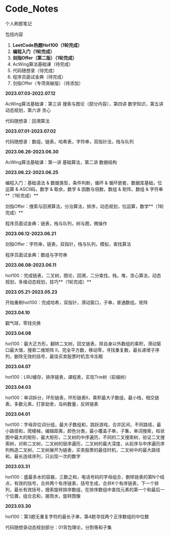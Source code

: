 # Code_Notes
个人刷题笔记

包括内容

1. **LeetCode热题Hot100（1轮完成）**
2. **编程入门（1轮完成）**
3. **剑指Offer（第二版）（1轮完成）**
4. AcWing算法基础课（待完成）
5. 代码随想录（待完成）
6. 程序员面试金典（待完成）
7. 剑指Offer（专项突破版）（待添加）



**2023.07.03-2022.07.12**

AcWing算法基础课：第三讲 搜索与图论（部分内容），第四讲 数学知识，第五讲 动态规划，第六讲 贪心

代码随想录：回溯算法

**2023.07.01-2023.07.02**

代码随想录：数组，链表，哈希表，字符串，双指针法，栈与队列

**2023.06.26-2023.06.30**

AcWing算法基础课：第一讲 基础算法，第二讲 数据结构

**2023.06.22-2023.06.25**

编程入门：基础语法 & 数据类型，条件判断，循环 & 循环嵌套，数据库基础，位运算 & ASCII码，数学 & 取余，数学 & 因数与倍数，数组 & 矩阵，数组 & 字符串**（1轮完成）**

剑指Offer：搜索与回溯算法，分治算法，排序，动态规划，位运算，数学**（1轮完成）**

程序员面试金典：链表，栈与队列，树与图，微操作

**2023.06.12-2023.06.21**

剑指Offer：字符串，链表，双指针，栈与队列，模拟，查找算法

程序员面试金典：数组与字符串

**2023.06.08-2023.06.11**

hot100：完成链表，二叉树，图论，回溯，二分查找，栈，堆，贪心算法，动态规划，多维动态规划，技巧**（1轮完成）**

**2023.05.21-2023.05.23**

开始重刷hot100：完成哈希，双指针，滑动窗口，子串，普通数组，矩阵

**2023.04.10**

戳气球，零钱兑换

**2023.04.08**

hot100：最大正方形，翻转二叉树，回文链表，除自身以外数组的乘积，滑动窗口最大值，搜索二维矩阵 II，完全平方数，移动零，寻找重复数，最长递增子序列，删除无效的括号，最佳买卖股票时机含冷冻期

**2023.04.07**

hot100：LRU缓存，排序链表，课程表，实现Trie树（前缀树）

**2023.04.03**

hot100：单词拆分，环形链表，环形链表II，乘积最大子数组，最小栈，相交链表，多数元素，打家劫舍，岛屿数量，反转链表

**2023.04.01**

hot100：字母异位词分组，最大子数组和，跳跃游戏，合并区间，不同路径，最小路径和，爬楼梯，编辑距离，颜色分类，最小覆盖子串，子集，单词搜索，柱状图中最大的矩形，最大矩形，二叉树的中序遍历，不同的二叉搜索树，验证二叉搜索树，对称二叉树，二叉树的层序遍历，二叉树的最大深度，从前序与中序遍历序列构造二叉树，二叉树展开为链表，买卖股票的最佳时机，二叉树中的最大路径和，最长连续序列，只出现一次的数字

**2023.03.31**

hot100：盛最多水的容器，三数之和，电话号码的字母组合，删除链表的第N个结点，有效的括号，合并两个有序链表，括号生成，合并K个有序链表，下一个排列，最长有效括号，搜索旋转排序数组，在排序数组中查找元素的第一个和最后一个位置，组合总和，接雨水，旋转图像

**2023.03.30**

hot100：第3题无重复字符的最长子串，第4题寻找两个正序数组的中位数

代码随想录动态规划部分：01背包理论，分割等和子集
